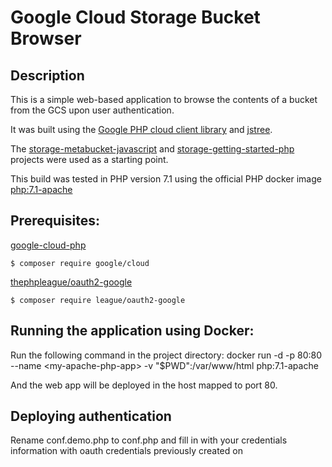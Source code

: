 # Google Cloud Storage Bucket Browser

## Description
This is a simple web-based application to browse the contents of a bucket from the GCS upon user authentication.

It was built using the [Google PHP cloud client library](https://github.com/GoogleCloudPlatform/google-cloud-php) and [jstree](https://github.com/vakata/jstree).

The [storage-metabucket-javascript](https://github.com/GoogleCloudPlatform/storage-metabucket-javascript) and [storage-getting-started-php](https://github.com/GoogleCloudPlatform/storage-getting-started-php) projects were used as a starting point.

This build was tested in PHP version 7.1 using the official PHP docker image [php:7.1-apache](https://hub.docker.com/_/php/)

## Prerequisites:
[google-cloud-php](https://github.com/GoogleCloudPlatform/google-cloud-php)

```
$ composer require google/cloud
```

[thephpleague/oauth2-google](https://github.com/thephpleague/oauth2-google)

```
$ composer require league/oauth2-google
```

## Running the application using Docker:
Run the following command in the project directory:
docker run -d -p 80:80 --name &lt;my-apache-php-app&gt; -v "$PWD":/var/www/html php:7.1-apache

And the web app will be deployed in the host mapped to port 80.

## Deploying authentication
Rename conf.demo.php to conf.php and fill in with your credentials information with oauth credentials previously created on


